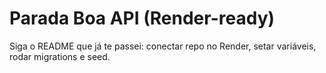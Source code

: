 # Parada Boa API (Render-ready)
Siga o README que já te passei: conectar repo no Render, setar variáveis, rodar migrations e seed.

